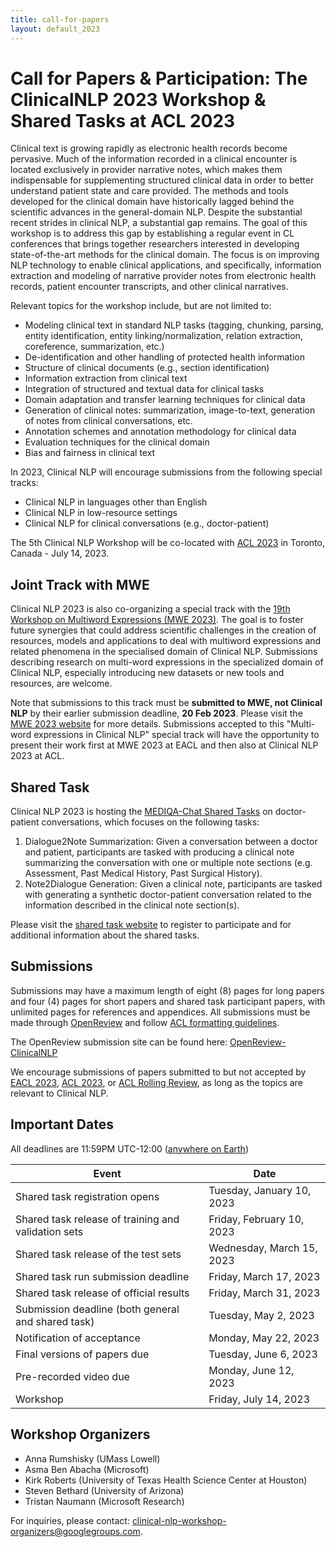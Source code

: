 ```yaml
---
title: call-for-papers
layout: default_2023
---
```


# Call for Papers & Participation: The ClinicalNLP 2023 Workshop & Shared Tasks at ACL 2023

Clinical text is growing rapidly as electronic health records become pervasive.
Much of the information recorded in a clinical encounter is located exclusively in provider narrative notes, which makes them indispensable for supplementing structured clinical data in order to better understand patient state and care provided.
The methods and tools developed for the clinical domain have historically lagged behind the scientific advances in the general-domain NLP.
Despite the substantial recent strides in clinical NLP, a substantial gap remains.
The goal of this workshop is to address this gap by establishing a regular event in CL conferences that brings together researchers interested in developing state-of-the-art methods for the clinical domain.
The focus is on improving NLP technology to enable clinical applications, and specifically, information extraction and modeling of narrative provider notes from electronic health records, patient encounter transcripts, and other clinical narratives.

Relevant topics for the workshop include, but are not limited to:
* Modeling clinical text in standard NLP tasks (tagging, chunking, parsing, entity identification, entity linking/normalization, relation extraction, coreference, summarization, etc.)
* De-identification and other handling of protected health information
* Structure of clinical documents (e.g., section identification)
* Information extraction from clinical text
* Integration of structured and textual data for clinical tasks
* Domain adaptation and transfer learning techniques for clinical data
* Generation of clinical notes: summarization, image-to-text, generation of notes from clinical conversations, etc.
* Annotation schemes and annotation methodology for clinical data
* Evaluation techniques for the clinical domain
* Bias and fairness in clinical text

In 2023, Clinical NLP will encourage submissions from the following special tracks:
* Clinical NLP in languages other than English
* Clinical NLP in low-resource settings
* Clinical NLP for clinical conversations (e.g., doctor-patient)

The 5th Clinical NLP Workshop will be co-located with [ACL 2023](https://2023.aclweb.org/) in Toronto, Canada - July 14, 2023. 

## Joint Track with MWE

Clinical NLP 2023 is also co-organizing a special track with the [19th Workshop on Multiword Expressions (MWE 2023)](https://multiword.org/mwe2023/).
The goal is to foster future synergies that could address scientific challenges in the creation of resources, models and applications to deal with multiword expressions and related phenomena in the specialised domain of Clinical NLP.
Submissions describing research on multi-word expressions in the specialized domain of Clinical NLP, especially introducing new datasets or new tools and resources, are welcome.

Note that submissions to this track must be **submitted to MWE, not Clinical NLP** by their earlier submission deadline, **20 Feb 2023**.
Please visit the [MWE 2023 website](https://multiword.org/mwe2023/) for more details.
Submissions accepted to this "Multi-word expressions in Clinical NLP" special track will have the opportunity to present their work first at MWE 2023 at EACL and then also at Clinical NLP 2023 at ACL.

## Shared Task

Clinical NLP 2023 is hosting the [MEDIQA-Chat Shared Tasks](https://sites.google.com/view/mediqa2023/clinicalnlp-mediqa-chat-2023) on doctor-patient conversations, which focuses on the following tasks:

1. Dialogue2Note Summarization: Given a conversation between a doctor and patient, participants are tasked with producing a clinical note summarizing the conversation with one or multiple note sections (e.g. Assessment, Past Medical History, Past Surgical History). 
2. Note2Dialogue Generation: Given a clinical note, participants are tasked with generating a synthetic doctor-patient conversation related to the information described in the clinical note section(s). 

Please visit the [shared task website](https://sites.google.com/view/mediqa2023/clinicalnlp-mediqa-chat-2023) to register to participate and for additional information about the shared tasks.

## Submissions

Submissions may have a maximum length of eight (8) pages for long papers and four (4) pages for short papers and shared task participant papers, with unlimited pages for references and appendices.
All submissions must be made through [OpenReview](https://openreview.net/) and follow [ACL formatting guidelines](https://acl-org.github.io/ACLPUB/formatting.html).

The OpenReview submission site can be found here: [OpenReview-ClinicalNLP](https://openreview.net/group?id=aclweb.org/ACL/2023/Workshop/Clinical_NLP)

We encourage submissions of papers submitted to but not accepted by [EACL 2023](https://2023.eacl.org/), [ACL 2023](https://2023.aclweb.org/), or [ACL Rolling Review](https://aclrollingreview.org/), as long as the topics are relevant to Clinical NLP.

## Important Dates

All deadlines are 11:59PM UTC-12:00 ([anywhere on Earth](https://www.timeanddate.com/time/zones/aoe))

| Event                                               | Date                      |
| --------------------------------------------------- | ------------------------- |
| Shared task registration opens                      | Tuesday, January 10, 2023 |
| Shared task release of training and validation sets | Friday, February 10, 2023 |
| Shared task release of the test sets                | Wednesday, March 15, 2023 |
| Shared task run submission deadline                 | Friday, March 17, 2023    |
| Shared task release of official results             | Friday, March 31, 2023    |
| Submission deadline (both general and shared task)  | Tuesday, May 2, 2023      |
| Notification of acceptance                          | Monday, May 22, 2023      |
| Final versions of papers due                        | Tuesday, June 6, 2023     |
| Pre-recorded video due                              | Monday, June 12, 2023     |
| Workshop                                            | Friday, July 14, 2023     |

## Workshop Organizers

* Anna Rumshisky (UMass Lowell)
* Asma Ben Abacha (Microsoft)
* Kirk Roberts (University of Texas Health Science Center at Houston)
* Steven Bethard (University of Arizona)
* Tristan Naumann (Microsoft Research)

For inquiries, please contact: clinical-nlp-workshop-organizers@googlegroups.com. 
